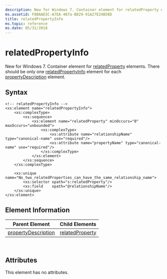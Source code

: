 ```yaml
---
description: New for Windows 7. Container element for relatedProperty elements.
ms.assetid: F8BAAE5C-A7EA-487a-B829-91A27E24B58D
title: relatedPropertyInfo
ms.topic: reference
ms.date: 05/31/2018
---
```


# relatedPropertyInfo

New for Windows 7. Container element for [relatedProperty](./propdesc-schema-relatedproperty.md) elements. There should be only one [relatedPropertyInfo]() element for each [propertyDescription](./propdesc-schema-propertydescription.md) element.

## Syntax


```
<!-- relatedPropertyInfo -->
<xs:element name="relatedPropertyInfo">
    <xs:complexType>
        <xs:sequence>
            <xs:element name="relatedProperty" minOccurs="0" maxOccurs="unbounded">
                <xs:complexType>
                    <xs:attribute name="relationshipName" type="canonical-name" use="required"/>
                    <xs:attribute name="propertyName" type="canonical-name" use="required"/>
                </xs:complexType>
            </xs:element>
        </xs:sequence>
    </xs:complexType>

    <xs:unique name="No_two_relatedProperties_can_have_the_same_relationship_name">
        <xs:selector xpath="s:relatedProperty"/>
        <xs:field    xpath="@relationshipName"/>
    </xs:unique>
</xs:element>
```



## Element Information



| Parent Element                                                   | Child Elements                                           |
|------------------------------------------------------------------|----------------------------------------------------------|
| [propertyDescription](./propdesc-schema-propertydescription.md) | [relatedProperty](./propdesc-schema-relatedproperty.md) |



 

## Attributes

This element has no attributes.

 

 
